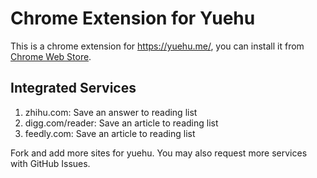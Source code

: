 # Chrome Extension for Yuehu

This is a chrome extension for <https://yuehu.me/>, you can install it from
[Chrome Web Store](https://chrome.google.com/webstore/detail/eggjaaihinpppofbllpdboemabgljaie).


## Integrated Services

1. zhihu.com: Save an answer to reading list
2. digg.com/reader: Save an article to reading list
3. feedly.com: Save an article to reading list

Fork and add more sites for yuehu. You may also request more services
with GitHub Issues.
